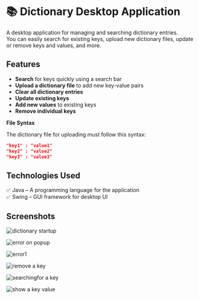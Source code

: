 # 📚 Dictionary Desktop Application 

A desktop application for managing and searching dictionary entries.  
You can easily search for existing keys, upload new dictionary files, update or remove keys and values, and more.

## Features
- **Search** for keys quickly using a search bar
- **Upload a dictionary file** to add new key-value pairs
- **Clear all dictionary entries**
- **Update existing keys**
- **Add new values** to existing keys
- **Remove individual keys**

**File Syntax**

The dictionary file for uploading must follow this syntax:
```json
"key1" : "value1"
"key2" : "value2"
"key3" : "value3" 
```

## Technologies Used
✅ Java – A programming language for the application  
✅ Swing – GUI framework for desktop UI  

## Screenshots

![dictionary startup](https://github.com/sefi0609/Java/assets/81361291/33419b3d-98c6-44b2-8c63-e3a114aad8fe)

![error on popup](https://github.com/sefi0609/Java/assets/81361291/a7539f09-5768-49b5-8164-07d4cc1837a2)

![error1](https://github.com/sefi0609/Java/assets/81361291/2cc2671e-2c9d-4c7b-93f0-babf0aae199e)

![remove a key](https://github.com/sefi0609/Java/assets/81361291/352a8c64-5c89-497e-ba85-f4e12266d354)

![searchingfor a key](https://github.com/sefi0609/Java/assets/81361291/b41d20f8-6375-4541-ab69-7a2008b8aa1d)

![show a key value](https://github.com/sefi0609/Java/assets/81361291/28ef3c8d-c6e1-4db2-9ccf-ea60b968784b)
